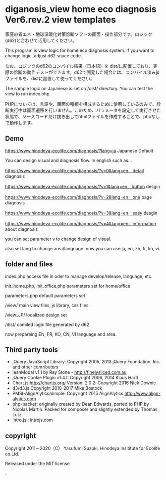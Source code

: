 # diganosis_view home eco diagnosis Ver6.rev.2 view templates

家庭の省エネ・地球温暖化対策診断ソフトの画面・操作部分です。ロジック(d62)と合わせて活用してください。

This program is view logic for home eco diagnosis system. If you want to change logic, adjust d62 souce code.

なお、ロジックのd62のコンパイル結果（日本語）を dist/に配置しており、実際の診断の動作テストができます。d62で開発した場合には、コンパイル済みjsファイルを、distに設置して使ってください。

The sample logic on Japanese is set on /dist/ directory. You can test the view to run index.php.

PHPについては、言語や、画面の種類を構成するために使用しているのみで、診断実行中は画面遷移を行いません。このため、パラメータを設定して実行させた状態で、ソースコードだけ抜き出してhtmlファイルを作成することで、phpなしで動作します。


## Demo
https://www.hinodeya-ecolife.com/diagnosis/?lang=ja	Japanese Default

You can design visual and diagnosis flow. In english such as...

https://www.hinodeya-ecolife.com/diagnosis/?v=0&lang=en　detail diagnosis

https://www.hinodeya-ecolife.com/diagnosis/?v=1&lang=en　button desgin

https://www.hinodeya-ecolife.com/diagnosis/?v=2&lang=en　one page diagnosis

https://www.hinodeya-ecolife.com/diagnosis/?v=3&lang=en　easy desgin

https://www.hinodeya-ecolife.com/diagnosis/?v=4&lang=en　information about diagnosis


you can set parameter v to change design of visual.

also set lang to change area/language. now you can use ja, en, zh, fr, ko, vi.

## folder and files
index.php   access file in oder to manage develop/release, language, etc.

init_home.php, init_office.php  parameters set for home/office

parameters.php  default parameters set

/view/      main view files, js library, css files

/view_JP/  localized design set

/dist/			comiled logic file generated by d62

now prepareing EN, FR, KO, CN, VI language and area.



## Third party tools
* jQuery JavaScript Library: Copyright 2005, 2013 jQuery Foundation, Inc. and other contributors
* leanModal v1.1 by Ray Stone - http://finelysliced.com.au
* jQuery Cookie Plugin v1.4.1: Copyright 2006, 2014 Klaus Hartl
* Chart.js http://chartjs.org/ Version: 2.0.2: Copyright 2016 Nick Downie
* d3/d3.js Copyright 2010-2017 Mike Bostock
* PMSI-AlignAlytics/dimple: Copyright 2015 AlignAlytics http://www.align-alytics.com
* php-packer: originally created by Dean Edwards, ported to PHP by Nicolas Martin. Packed for composer and slightly extended by Thomas Lutz.
* intro.js : introjs.com
 

## copyright
Copyright 2011－2020（C） Yasufumi Suzuki, Hinodeya Insititute for Ecolife co.Ltd.

Released under the MIT license








.
